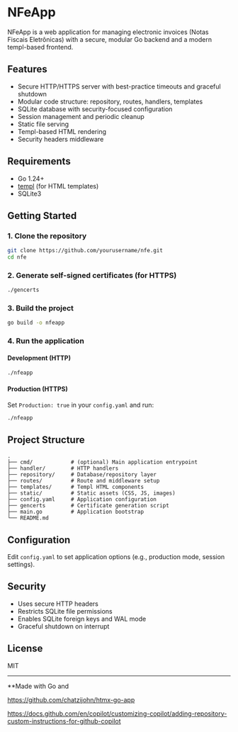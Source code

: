 
# NFeApp

NFeApp is a web application for managing electronic invoices (Notas Fiscais Eletrônicas) with a secure, modular Go backend and a modern templ-based frontend.

## Features

- Secure HTTP/HTTPS server with best-practice timeouts and graceful shutdown
- Modular code structure: repository, routes, handlers, templates
- SQLite database with security-focused configuration
- Session management and periodic cleanup
- Static file serving
- Templ-based HTML rendering
- Security headers middleware

## Requirements

- Go 1.24+
- [templ](https://templ.guide/) (for HTML templates)
- SQLite3

## Getting Started

### 1. Clone the repository

```bash
git clone https://github.com/yourusername/nfe.git
cd nfe
```

### 2. Generate self-signed certificates (for HTTPS)

```bash
./gencerts
```

### 3. Build the project

```bash
go build -o nfeapp
```

### 4. Run the application

#### Development (HTTP)

```bash
./nfeapp
```

#### Production (HTTPS)

Set `Production: true` in your `config.yaml` and run:

```bash
./nfeapp
```

## Project Structure

```
.
├── cmd/            # (optional) Main application entrypoint
├── handler/        # HTTP handlers
├── repository/     # Database/repository layer
├── routes/         # Route and middleware setup
├── templates/      # Templ HTML components
├── static/         # Static assets (CSS, JS, images)
├── config.yaml     # Application configuration
├── gencerts        # Certificate generation script
├── main.go         # Application bootstrap
└── README.md
```

## Configuration

Edit `config.yaml` to set application options (e.g., production mode, session settings).

## Security

- Uses secure HTTP headers
- Restricts SQLite file permissions
- Enables SQLite foreign keys and WAL mode
- Graceful shutdown on interrupt

## License

MIT

---

**Made with Go and

https://github.com/chatzijohn/htmx-go-app

https://docs.github.com/en/copilot/customizing-copilot/adding-repository-custom-instructions-for-github-copilot
